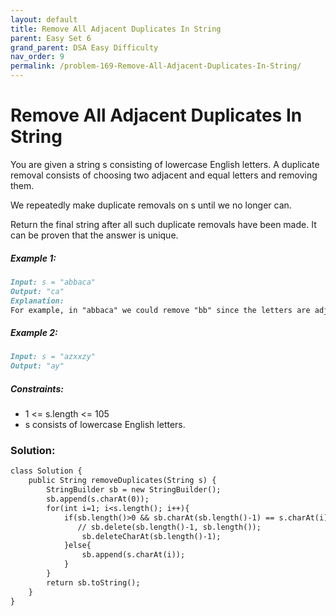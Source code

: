 ```yaml
---
layout: default
title: Remove All Adjacent Duplicates In String
parent: Easy Set 6
grand_parent: DSA Easy Difficulty
nav_order: 9
permalink: /problem-169-Remove-All-Adjacent-Duplicates-In-String/
---
```

# Remove All Adjacent Duplicates In String

You are given a string s consisting of lowercase English letters. A duplicate removal consists of choosing two adjacent and equal letters and removing them.

We repeatedly make duplicate removals on s until we no longer can.

Return the final string after all such duplicate removals have been made. It can be proven that the answer is unique.

##### Example 1:
```markdown
Input: s = "abbaca"
Output: "ca"
Explanation:
For example, in "abbaca" we could remove "bb" since the letters are adjacent and equal, and this is the only possible move.  The result of this move is that the string is "aaca", of which only "aa" is possible, so the final string is "ca".
```
##### Example 2:
```markdown
Input: s = "azxxzy"
Output: "ay"
```
##### Constraints:
* 1 <= s.length <= 105
* s consists of lowercase English letters.

### Solution:
```markdown
class Solution {
    public String removeDuplicates(String s) {
        StringBuilder sb = new StringBuilder();
        sb.append(s.charAt(0));
        for(int i=1; i<s.length(); i++){
            if(sb.length()>0 && sb.charAt(sb.length()-1) == s.charAt(i)){
               // sb.delete(sb.length()-1, sb.length());
                sb.deleteCharAt(sb.length()-1);
            }else{
                sb.append(s.charAt(i));
            }
        }
        return sb.toString();
    }
}
```

